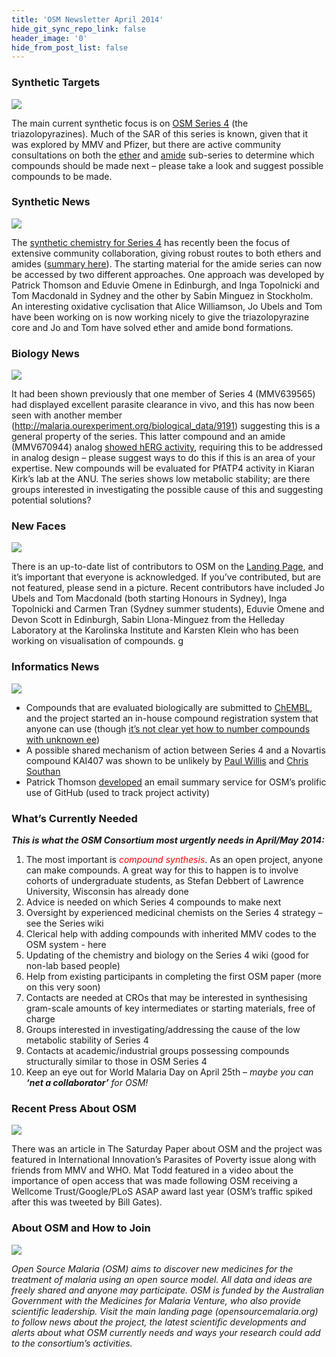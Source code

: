 ```yaml
---
title: 'OSM Newsletter April 2014'
hide_git_sync_repo_link: false
header_image: '0'
hide_from_post_list: false
---
```


### Synthetic Targets
![](1.jpg)

The main current synthetic focus is on [OSM Series 4](https://openwetware.org/wiki/OpenSourceMalaria:Triazolopyrazine_(TP)_Series) (the triazolopyrazines). Much of the SAR of this series is known, given that it was explored by MMV and Pfizer, but there are active community consultations on both the [ether](http://malaria.ourexperiment.org/the_osm_blog/9601) and [amide](http://malaria.ourexperiment.org/the_osm_blog/9519) sub-series to determine which compounds should be made next – please take a look and suggest possible compounds to be made. 

### Synthetic News
![](2.jpg)

The [synthetic chemistry for Series 4](http://malaria.ourexperiment.org/triazolopyrazine_se) has recently been the focus of extensive community collaboration, giving robust routes to both ethers and amides ([summary here](https://openwetware.org/wiki/OpenSourceMalaria:Triazolopyrazine_(TP)_Series#Synthetic_Chemistry)). The starting material for the amide series can now be accessed by two different approaches. One approach was developed by Patrick Thomson and Eduvie Omene in Edinburgh, and Inga Topolnicki and Tom Macdonald in Sydney and the other by Sabin Minguez in Stockholm. An interesting oxidative cyclisation that Alice Williamson, Jo Ubels and Tom have been working on is now working nicely to give the triazolopyrazine core and Jo and Tom have solved ether and amide bond formations.  

### Biology News
![](3.jpg)

It had been shown previously that one member of Series 4 (MMV639565) had displayed excellent parasite clearance in vivo, and this has now been seen with another member (http://malaria.ourexperiment.org/biological_data/9191) suggesting this is a general property of the series. This latter compound and an amide (MMV670944) analog [showed hERG activity](http://malaria.ourexperiment.org/biological_data/9562), requiring this to be addressed in analog design – please suggest ways to do this if this is an area of your expertise. New compounds will be evaluated for PfATP4 activity in Kiaran Kirk’s lab[](http://biology.anu.edu.au/research/labs/kirk-lehane-lab-membrane-transport-parasites) at the ANU. The series shows low metabolic stability; are there groups interested in investigating the possible cause of this and suggesting potential solutions?  

### New Faces
![](4.jpg)

There is an up-to-date list of contributors to OSM on the [Landing Page](http://opensourcemalaria.org/), and it’s important that everyone is acknowledged. If you’ve contributed, but are not featured, please send in a picture. Recent contributors have included Jo Ubels and Tom Macdonald (both starting Honours in Sydney), Inga Topolnicki and Carmen Tran (Sydney summer students), Eduvie Omene and Devon Scott in Edinburgh, Sabin Llona-Minguez from the Helleday Laboratory at the Karolinska Institute and Karsten Klein who has been working on visualisation of compounds. g  

### Informatics News
![](5.jpg)

* Compounds that are evaluated biologically are submitted to [ChEMBL](http://malaria.ourexperiment.org/osm_logos_and_templ/8913), and the project started an in-house compound registration system that anyone can use (though [it’s not clear yet how to number compounds with unknown ee](https://github.com/OpenSourceMalaria/OSM_To_Do_List/issues/172))
* A possible shared mechanism of action between Series 4 and a Novartis compound KAI407 was shown to be unlikely by [Paul Willis](https://github.com/OpenSourceMalaria/OSM_To_Do_List/issues/147) and [Chris Southan](http://cdsouthan.blogspot.se/2013/12/searching-triazolopyrazines-for-open.html)
* Patrick Thomson [developed](https://github.com/OpenSourceMalaria/OSM_To_Do_List/issues/162) an email summary service for OSM’s prolific use of GitHub (used to track project activity)  

### What’s Currently Needed

**_This is what the OSM Consortium most urgently needs in April/May 2014:_**
1. The most important is <span style="color:red">_compound synthesis_</span>. As an open project, anyone can make compounds. A great way for this to happen is to involve cohorts of undergraduate students, as Stefan Debbert of Lawrence University, Wisconsin has already done  
2. Advice is needed on which Series 4 compounds to make next  
3. Oversight by experienced medicinal chemists on the Series 4 strategy – see the Series wiki  
4. Clerical help with adding compounds with inherited MMV codes to the OSM system - here  
5. Updating of the chemistry and biology on the Series 4 wiki (good for non-lab based people)
6. Help from existing participants in completing the first OSM paper (more on this very soon)  
7. Contacts are needed at CROs that may be interested in synthesising gram-scale amounts of key intermediates or starting materials, free of charge
8. Groups interested in investigating/addressing the cause of the low metabolic stability of Series 4  
9. Contacts at academic/industrial groups possessing compounds structurally similar to those in OSM Series 4  
10. Keep an eye out for World Malaria Day on April 25th – _maybe you can **‘net a collaborator’** for OSM!_  

### Recent Press About OSM
![](6.jpg)

There was an article in The Saturday Paper about OSM and the project was featured in International Innovation’s Parasites of Poverty issue along with friends from MMV and WHO. Mat Todd featured in a video about the importance of open access that was made following OSM receiving a Wellcome Trust/Google/PLoS ASAP award last year (OSM’s traffic spiked after this was tweeted by Bill Gates).  

### About OSM and How to Join  
![](osm-contributors-2014.jpg)

_Open Source Malaria (OSM) aims to discover new medicines for the treatment of malaria using an open source model. All data and ideas are freely shared and anyone may participate. OSM is funded by the Australian Government with the Medicines for Malaria Venture, who also provide scientific leadership. Visit the main landing page (opensourcemalaria.org) to follow news about the project, the latest scientific developments and alerts about what OSM currently needs and ways your research could add to the consortium’s activities._ 
